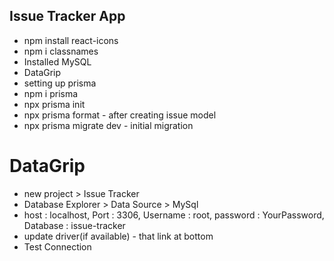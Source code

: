 ## Issue Tracker App

- npm install react-icons
- npm i classnames
- Installed MySQL
- DataGrip
- setting up prisma
- npm i prisma
- npx prisma init 
- npx prisma format - after creating issue model
- npx prisma migrate dev - initial migration

# DataGrip
- new project > Issue Tracker
- Database Explorer > Data Source > MySql
- host : localhost, Port : 3306, Username : root, password : YourPassword, Database : issue-tracker
- update driver(if available) -  that link at bottom
- Test Connection